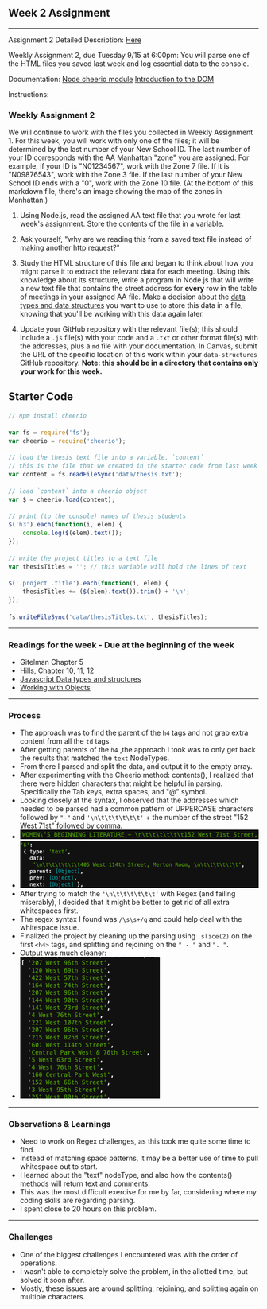 ##  Week 2 Assignment
---
Assignment 2 Detailed Description: [Here](https://github.com/visualizedata/data-structures/blob/master/weekly_assignment_02.md)

Weekly Assignment 2, due Tuesday 9/15 at 6:00pm:
You will parse one of the HTML files you saved last week and log essential data to the console.

Documentation:
[Node cheerio module](https://www.npmjs.com/package/cheerio)
[Introduction to the DOM](https://developer.mozilla.org/en-US/docs/Web/API/Document_Object_Model/Introduction)

Instructions:
### Weekly Assignment 2

We will continue to work with the files you collected in Weekly Assignment 1. For this week, you will work with only one of the files; it will be determined by the last number of your New School ID. The last number of your ID corresponds with the AA Manhattan "zone" you are assigned. For example, if your ID is "N01234567", work with the Zone 7 file. If it is "N09876543", work with the Zone 3 file. If the last number of your New School ID ends with a "0", work with the Zone 10 file. (At the bottom of this markdown file, there's an image showing the map of the zones in Manhattan.)

1. Using Node.js, read the assigned AA text file that you wrote for last week's assignment. Store the contents of the file in a variable.

2. Ask yourself, "why are we reading this from a saved text file instead of making another http request?"

3. Study the HTML structure of this file and began to think about how you might parse it to extract the relevant data for each meeting. Using this knowledge about its structure, write a program in Node.js that will write a new text file that contains the street address for **every** row in the table of meetings in your assigned AA file. Make a decision about the [data types and data structures](https://developer.mozilla.org/en-US/docs/Web/JavaScript/Data_structures) you want to use to store this data in a file, knowing that you'll be working with this data again later. 

4. Update your GitHub repository with the relevant file(s); this should include a `.js` file(s) with your code and a `.txt` or other format file(s) with the addresses, plus a `md` file with your documentation. In Canvas, submit the URL of the specific location of this work within your `data-structures` GitHub repository. **Note: this should be in a directory that contains only your work for this week.** 

## Starter Code  

```javascript
// npm install cheerio

var fs = require('fs');
var cheerio = require('cheerio');

// load the thesis text file into a variable, `content`
// this is the file that we created in the starter code from last week
var content = fs.readFileSync('data/thesis.txt');

// load `content` into a cheerio object
var $ = cheerio.load(content);

// print (to the console) names of thesis students
$('h3').each(function(i, elem) {
    console.log($(elem).text());
});

// write the project titles to a text file
var thesisTitles = ''; // this variable will hold the lines of text

$('.project .title').each(function(i, elem) {
    thesisTitles += ($(elem).text()).trim() + '\n';
});

fs.writeFileSync('data/thesisTitles.txt', thesisTitles);
```

---
### Readings for the week - Due at the beginning of the week
* Gitelman Chapter 5
* Hills, Chapter 10, 11, 12
* [Javascript Data types and structures](https://developer.mozilla.org/en-US/docs/Web/JavaScript/Data_structures)
* [Working with Objects](https://developer.mozilla.org/en-US/docs/Web/JavaScript/Guide/Working_with_Objects)
--- 
### Process

* The approach was to find the parent of the `h4` tags and not grab extra content from all the `td` tags.
* After getting parents of the `h4` ,the approach I took was to only get back the results that matched the `text` NodeTypes.
* From there I parsed and split the data, and output it to the empty array.
* After experimenting with the Cheerio method: contents(), I realized that there were hidden characters that might be helpful in parsing. Specifically the Tab keys, extra spaces, and "@" symbol.
* Looking closely at the syntax, I observed that the addresses which needed to be parsed had a common pattern of UPPERCASE characters followed by `"-"` and `'\n\t\t\t\t\t\t'` + the number of the street "152 West 71st" followed by comma. 
* ![alt text](https://github.com/leeallennyc/data-structures-fall-2020/blob/master/week2/images/All%20Caps%20Preview.png "Tabs and New Line")
* ![alt text](https://github.com/leeallennyc/data-structures-fall-2020/blob/master/week2/images/Tabs%202.png "Tabs and New Line")
* After trying to match the `'\n\t\t\t\t\t\t'` with Regex (and failing miserably), I decided that it might be better to get rid of all extra whitespaces first. 
* The regex syntax I found was `/\s\s+/g` and could help deal with the whitespace issue.  
* Finalized the project by cleaning up the parsing using `.slice(2)` on the first `<h4>` tags, and splitting and rejoining on the ` " - " ` and `". "`.
* Output was much cleaner: 
* ![alt text](https://github.com/leeallennyc/data-structures-fall-2020/blob/master/week2/images/final%20array.png "Final Output")
 
--- 
### Observations & Learnings
* Need to work on Regex challenges, as this took me quite some time to find.
* Instead of matching space patterns, it may be a better use of time to pull whitespace out to start.
* I learned about the "text" nodeType, and also how the contents() methods will return text and comments.
* This was the most difficult exercise for me by far, considering where my coding skills are regarding parsing.
* I spent close to 20 hours on this problem. 
---
### Challenges
* One of the biggest challenges I encountered was with the order of operations. 
* I wasn't able to completely solve the problem, in the allotted time, but solved it soon after.
* Mostly, these issues are around splitting, rejoining, and splitting again on multiple characters. 
